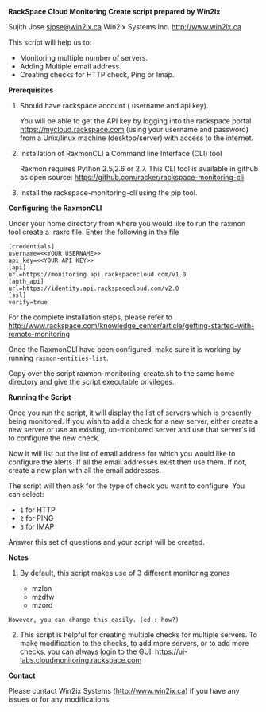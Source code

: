 **RackSpace Cloud Monitoring Create script prepared by Win2ix**

Sujith Jose <sjose@win2ix.ca>
Win2ix Systems Inc. http://www.win2ix.ca


This script will help us to:

  * Monitoring multiple number of servers.
  * Adding Multiple email address.
  * Creating checks for HTTP check, Ping or Imap.

**Prerequisites**

1. Should have rackspace account ( username and api key).
 
    You will be able to get the API key by logging into the rackspace portal <https://mycloud.rackspace.com> (using your username and  password) from a Unix/linux machine (desktop/server) with access to the internet.
   
2. Installation of RaxmonCLI a Command line Interface (CLI) tool

    Raxmon requires Python 2.5,2.6 or 2.7. This CLI tool is available in github as open source:  <https://github.com/racker/rackspace-monitoring-cli>

3. Install the rackspace-monitoring-cli using the pip tool.

**Configuring the RaxmonCLI**

Under your home directory from where you would like to run the raxmon tool create a .raxrc file. Enter the following in the file

	[credentials]
	username=<<YOUR USERNAME>> 
	api_key=<<YOUR API KEY>>
	[api]
	url=https://monitoring.api.rackspacecloud.com/v1.0
	[auth_api]
	url=https://identity.api.rackspacecloud.com/v2.0
	[ssl]
	verify=true 
	
For the complete installation steps, please refer to <http://www.rackspace.com/knowledge_center/article/getting-started-with-remote-monitoring>

Once the RaxmonCLI have been configured, make sure it is working by running `raxmon-entities-list`.

Copy over the script raxmon-monitoring-create.sh to the same home directory and give the script executable privileges.
 
**Running the Script**

Once you run the script, it will display the list of servers which is presently being monitored.  If you wish to add a check for a new server, either create a new server or use an existing, un-monitored server and use that server's id to configure the new check.

Now it will list out the list of email address for which you would like to configure the alerts. If all the email addresses exist then use them.  If not, create a new plan with all the email addresses.

The script will then ask for the type of check you want to configure.  You can select: 

  * `1` for HTTP
  * `2` for PING
  * `3` for IMAP

Answer this set of questions and your script will be created.

**Notes**

  1. By default, this script makes use of 3 different monitoring zones

	  * mzlon
	  * mzdfw
	  * mzord 
	
	However, you can change this easily. (ed.: how?) 


  2. This script is helpful for creating multiple checks for multiple servers.  To make modification to the checks, to add more servers, or to add more checks, you can always login to the GUI: <https://ui-labs.cloudmonitoring.rackspace.com>

**Contact**

Please contact Win2ix Systems (<http://www.win2ix.ca>) if you have any issues or for any modifications.